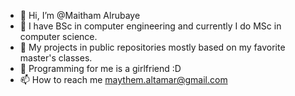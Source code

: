 - 👋 Hi, I’m @Maitham Alrubaye
- 👀 I have BSc in computer engineering and currently I do MSc in computer science. 
- 🌱 My projects in public repositories mostly based on my favorite master's classes.
- 💞️ Programming for me is a girlfriend :D
- 📫 How to reach me maythem.altamar@gmail.com
